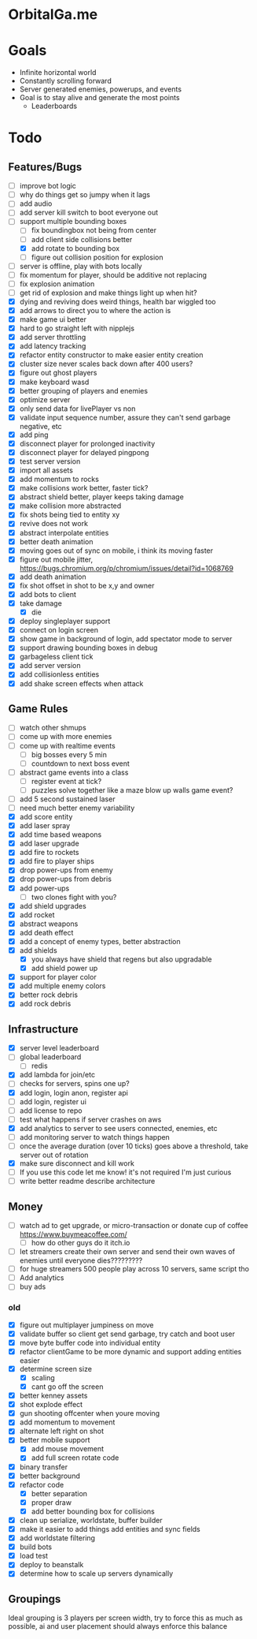 # OrbitalGa.me

# Goals

- Infinite horizontal world
- Constantly scrolling forward
- Server generated enemies, powerups, and events
- Goal is to stay alive and generate the most points
  - Leaderboards

# Todo

## Features/Bugs

- [ ] improve bot logic
- [ ] why do things get so jumpy when it lags
- [ ] add audio
- [ ] add server kill switch to boot everyone out
- [ ] support multiple bounding boxes
  - [ ] fix boundingbox not being from center
  - [ ] add client side collisions better
  - [x] add rotate to bounding box
  - [ ] figure out collision position for explosion
- [ ] server is offline, play with bots locally
- [ ] fix momentum for player, should be additive not replacing
- [ ] fix explosion animation
- [ ] get rid of explosion and make things light up when hit?
- [x] dying and reviving does weird things, health bar wiggled too
- [x] add arrows to direct you to where the action is
- [x] make game ui better
- [x] hard to go straight left with nipplejs
- [x] add server throttling
- [x] add latency tracking
- [x] refactor entity constructor to make easier entity creation
- [x] cluster size never scales back down after 400 users?
- [x] figure out ghost players
- [x] make keyboard wasd
- [x] better grouping of players and enemies
- [x] optimize server
- [x] only send data for livePlayer vs non
- [x] validate input sequence number, assure they can't send garbage negative, etc
- [x] add ping
- [x] disconnect player for prolonged inactivity
- [x] disconnect player for delayed pingpong
- [x] test server version
- [x] import all assets
- [x] add momentum to rocks
- [x] make collisions work better, faster tick?
- [x] abstract shield better, player keeps taking damage
- [x] make collision more abstracted
- [x] fix shots being tied to entity xy
- [x] revive does not work
- [x] abstract interpolate entities
- [x] better death animation
- [x] moving goes out of sync on mobile, i think its moving faster
- [x] figure out mobile jitter, https://bugs.chromium.org/p/chromium/issues/detail?id=1068769
- [x] add death animation
- [x] fix shot offset in shot to be x,y and owner
- [x] add bots to client
- [x] take damage
  - [x] die
- [x] deploy singleplayer support
- [x] connect on login screen
- [x] show game in background of login, add spectator mode to server
- [x] support drawing bounding boxes in debug
- [x] garbageless client tick
- [x] add server version
- [x] add collisionless entities
- [x] add shake screen effects when attack

## Game Rules

- [ ] watch other shmups
- [ ] come up with more enemies
- [ ] come up with realtime events
  - [ ] big bosses every 5 min
  - [ ] countdown to next boss event
- [ ] abstract game events into a class
  - [ ] register event at tick?
  - [ ] puzzles solve together like a maze blow up walls game event?
- [ ] add 5 second sustained laser
- [ ] need much better enemy variability
- [x] add score entity
- [x] add laser spray
- [x] add time based weapons
- [x] add laser upgrade
- [x] add fire to rockets
- [x] add fire to player ships
- [x] drop power-ups from enemy
- [x] drop power-ups from debris
- [x] add power-ups
  - [ ] two clones fight with you?
- [x] add shield upgrades
- [x] add rocket
- [x] abstract weapons
- [x] add death effect
- [x] add a concept of enemy types, better abstraction
- [x] add shields
  - [x] you always have shield that regens but also upgradable
  - [x] add shield power up
- [x] support for player color
- [x] add multiple enemy colors
- [x] better rock debris
- [x] add rock debris

## Infrastructure

- [x] server level leaderboard
- [ ] global leaderboard
  - [ ] redis
- [x] add lambda for join/etc
- [ ] checks for servers, spins one up?
- [x] add login, login anon, register api
- [ ] add login, register ui
- [ ] add license to repo
- [ ] test what happens if server crashes on aws
- [x] add analytics to server to see users connected, enemies, etc
- [ ] add monitoring server to watch things happen
- [ ] once the average duration (over 10 ticks) goes above a threshold, take server out of rotation
- [x] make sure disconnect and kill work
- [ ] If you use this code let me know! it's not required I'm just curious
- [ ] write better readme describe architecture

## Money

- [ ] watch ad to get upgrade, or micro-transaction or donate cup of coffee https://www.buymeacoffee.com/
  - [ ] how do other guys do it itch.io
- [ ] let streamers create their own server and send their own waves of enemies until everyone dies?????????
- [ ] for huge streamers 500 people play across 10 servers, same script tho
- [ ] Add analytics
- [ ] buy ads

### old

- [x] figure out multiplayer jumpiness on move
- [x] validate buffer so client get send garbage, try catch and boot user
- [x] move byte buffer code into individual entity
- [x] refactor clientGame to be more dynamic and support adding entities easier
- [x] determine screen size
  - [x] scaling
  - [x] cant go off the screen
- [x] better kenney assets
- [x] shot explode effect
- [x] gun shooting offcenter when youre moving
- [x] add momentum to movement
- [x] alternate left right on shot
- [x] better mobile support
  - [x] add mouse movement
  - [x] add full screen rotate code
- [x] binary transfer
- [x] better background
- [x] refactor code
  - [x] better separation
  - [x] proper draw
  - [x] add better bounding box for collisions
- [x] clean up serialize, worldstate, buffer builder
- [x] make it easier to add things add entities and sync fields
- [x] add worldstate filtering
- [x] build bots
- [x] load test
- [x] deploy to beanstalk
- [x] determine how to scale up servers dynamically

## Groupings

Ideal grouping is 3 players per screen width, try to force this as much as possible, ai and user placement should always enforce this balance
